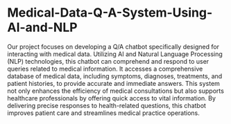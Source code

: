 # Medical-Data-Q-A-System-Using-AI-and-NLP

Our project focuses on developing a Q/A chatbot specifically designed for interacting with medical data. Utilizing AI and Natural Language Processing (NLP) technologies, this chatbot can comprehend and respond to user queries related to medical information. It accesses a comprehensive database of medical data, including symptoms, diagnoses, treatments, and patient histories, to provide accurate and immediate answers. This system not only enhances the efficiency of medical consultations but also supports healthcare professionals by offering quick access to vital information. By delivering precise responses to health-related questions, this chatbot improves patient care and streamlines medical practice operations.
